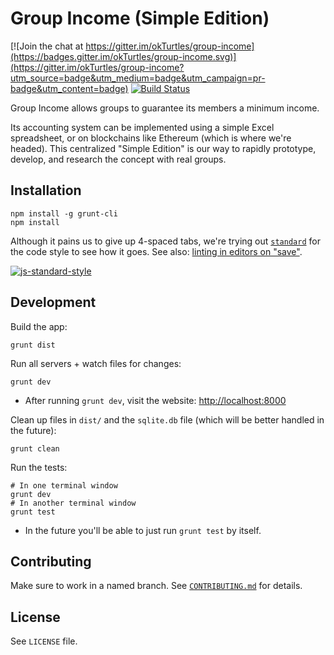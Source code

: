 # Group Income (Simple Edition)

[![Join the chat at https://gitter.im/okTurtles/group-income](https://badges.gitter.im/okTurtles/group-income.svg)](https://gitter.im/okTurtles/group-income?utm_source=badge&utm_medium=badge&utm_campaign=pr-badge&utm_content=badge) [![Build Status](https://img.shields.io/travis/okTurtles/group-income-simple/master.svg)](https://travis-ci.org/okTurtles/group-income-simple)

Group Income allows groups to guarantee its members a minimum income.

Its accounting system can be implemented using a simple Excel spreadsheet, or on blockchains like Ethereum (which is where we're headed). This centralized "Simple Edition" is our way to rapidly prototype, develop, and research the concept with real groups.

## Installation

```
npm install -g grunt-cli
npm install
```

Although it pains us to give up 4-spaced tabs, we're trying out [`standard`](https://github.com/feross/standard) for the code style to see how it goes. See also: [linting in editors on "save"](https://github.com/feross/standard#text-editor-plugins).

[![js-standard-style](https://cdn.rawgit.com/feross/standard/master/badge.svg)](https://github.com/feross/standard)

## Development

Build the app:

```
grunt dist
```

Run all servers + watch files for changes:

```
grunt dev
```

- After running `grunt dev`, visit the website: [http://localhost:8000](http://localhost:8000)

Clean up files in `dist/` and the `sqlite.db` file (which will be better handled in the future):

```
grunt clean
```

Run the tests:

```
# In one terminal window
grunt dev
# In another terminal window
grunt test
```

- In the future you'll be able to just run `grunt test` by itself.

## Contributing

Make sure to work in a named branch. See [`CONTRIBUTING.md`](CONTRIBUTING.md) for details.

## License

See `LICENSE` file.
